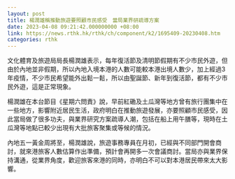 ```yaml
---
layout: post
title: 楊潤雄稱推動旅遊要照顧市民感受　當局業界研疏導方案
date: 2023-04-08 09:21:42.000000000 +08:00
link: https://news.rthk.hk/rthk/ch/component/k2/1695409-20230408.htm
categories: rthk
---
```


文化體育及旅遊局局長楊潤雄表示，每年復活節及清明節假期有不少市民外遊，但由於內地並非假期，所以內地入境本港的人數可能較本港出境人數少，加上經過3年疫情，不少市民希望能外出鬆一鬆，所以由聖誕節、新年到復活節，都有不少市民外遊，這是正常現象。

楊潤雄在本台節目《星期六問責》說，早前紅磡及土瓜灣等地方曾有旅行團集中在一些地方，影響附近居民生活，政府明白在推動旅遊發展，亦要照顧市民感受，因此當局做了很多功夫，與業界研究方案疏導人潮，包括在船上用午膳等，現時在土瓜灣等地點已較少出現有大批旅客聚集或等候的情況。

內地五一黃金周將至，楊潤雄說，旅遊事務專員在月初，已經與不同部門開會商討，就來港旅客人數估算作出準備，預計會再開多一次會議商討。當局亦與業界保持溝通，從業界角度，歡迎旅客來港的同時，亦明白不可以對本港居民帶來太大影響。
